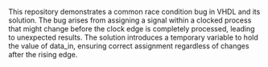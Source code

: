 This repository demonstrates a common race condition bug in VHDL and its solution.  The bug arises from assigning a signal within a clocked process that might change before the clock edge is completely processed, leading to unexpected results. The solution introduces a temporary variable to hold the value of data_in, ensuring correct assignment regardless of changes after the rising edge.